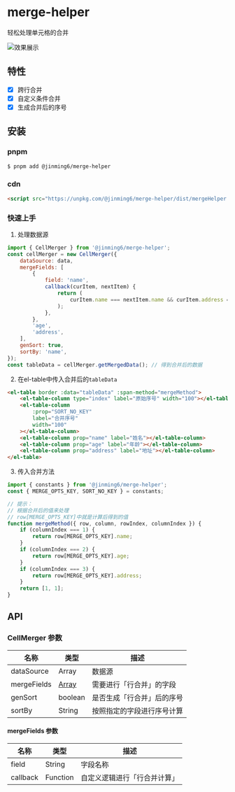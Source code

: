 # merge-helper

轻松处理单元格的合并

![效果展示](https://s2.loli.net/2023/12/27/CNDP1a3WJx9Hw6l.png)

## 特性

- [x] 跨行合并
- [x] 自定义条件合并
- [x] 生成合并后的序号

## 安装

### pnpm

```bash
$ pnpm add @jinming6/merge-helper
```

### cdn

```html
<script src="https://unpkg.com/@jinming6/merge-helper/dist/mergeHelper.min.js"></script>
```

### 快速上手

1. 处理数据源

```js
import { CellMerger } from '@jinming6/merge-helper';
const cellMerger = new CellMerger({
	dataSource: data,
	mergeFields: [
		{
			field: 'name',
			callback(curItem, nextItem) {
				return (
					curItem.name === nextItem.name && curItem.address === nextItem.address
				);
			},
		},
		'age',
		'address',
	],
	genSort: true,
	sortBy: 'name',
});
const tableData = cellMerger.getMergedData(); // 得到合并后的数据
```

2. 在el-table中传入合并后的`tableData`

```html
<el-table border :data="tableData" :span-method="mergeMethod">
	<el-table-column type="index" label="原始序号" width="100"></el-table-column>
	<el-table-column
		:prop="SORT_NO_KEY"
		label="合并序号"
		width="100"
	></el-table-column>
	<el-table-column prop="name" label="姓名"></el-table-column>
	<el-table-column prop="age" label="年龄"></el-table-column>
	<el-table-column prop="address" label="地址"></el-table-column>
</el-table>
```

3. 传入合并方法

```js
import { constants } from '@jinming6/merge-helper';
const { MERGE_OPTS_KEY, SORT_NO_KEY } = constants;

// 提示：
// 根据合并后的值来处理
// row[MERGE_OPTS_KEY]中就是计算后得到的值
function mergeMethod({ row, column, rowIndex, columnIndex }) {
	if (columnIndex === 1) {
		return row[MERGE_OPTS_KEY].name;
	}
	if (columnIndex === 2) {
		return row[MERGE_OPTS_KEY].age;
	}
	if (columnIndex === 3) {
		return row[MERGE_OPTS_KEY].address;
	}
	return [1, 1];
}
```

## API

### CellMerger 参数

| 名称        | 类型                  | 描述                       |
| ----------- | --------------------- | -------------------------- |
| dataSource  | Array                 | 数据源                     |
| mergeFields | [Array](#mergeFields) | 需要进行「行合并」的字段   |
| genSort     | boolean               | 是否生成「行合并」后的序号 |
| sortBy      | String                | 按照指定的字段进行序号计算 |

#### <a id="mergeFields">mergeFields 参数</a>

| 名称     | 类型     | 描述                         |
| -------- | -------- | ---------------------------- |
| field    | String   | 字段名称                     |
| callback | Function | 自定义逻辑进行「行合并计算」 |
